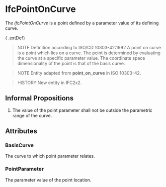 # IfcPointOnCurve

The _IfcPointOnCurve_ is a point defined by a parameter value of its defining curve.

{ .extDef}
> NOTE  Definition according to ISO/CD 10303-42:1992
> A point on curve is a point which lies on a curve. The point is determined by evaluating the curve at a specific parameter value. The coordinate space dimensionality of the point is that of the basis curve.

> NOTE  Entity adapted from **point_on_curve** in ISO 10303-42.

> HISTORY  New entity in IFC2x2.

## Informal Propositions

1. The value of the point parameter shall not be outside the parametric range of the curve.

## Attributes

### BasisCurve
The curve to which point parameter relates.

### PointParameter
The parameter value of the point location.
